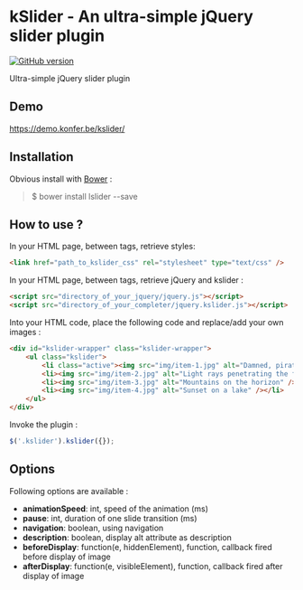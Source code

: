 # kSlider - An ultra-simple jQuery slider plugin

[![GitHub version](https://badge.fury.io/gh/e-lLess%2Fkslider.svg)](https://badge.fury.io/gh/e-lLess%2Fkslider)

Ultra-simple jQuery slider plugin
        
## Demo

https://demo.konfer.be/kslider/

## Installation

Obvious install with [Bower](http://bower.io) :

> $ bower install lslider --save

## How to use ?

In your HTML page, between <head> tags, retrieve styles:

``` html 
<link href="path_to_kslider_css" rel="stylesheet" type="text/css" />
```

In your HTML page, between <head> tags, retrieve jQuery and kslider :

``` html 
<script src="directory_of_your_jquery/jquery.js"></script>
<script src="directory_of_your_completer/jquery.kslider.js"></script>
```

Into your HTML code, place the following code and replace/add your own images :

``` html 
<div id="kslider-wrapper" class="kslider-wrapper">
    <ul class="kslider">
        <li class="active"><img src="img/item-1.jpg" alt="Damned, pirates are in the square" /></li>
        <li><img src="img/item-2.jpg" alt="Light rays penetrating the forest" /></li>
        <li><img src="img/item-3.jpg" alt="Mountains on the horizon" /></li>
        <li><img src="img/item-4.jpg" alt="Sunset on a lake" /></li>
    </ul>
</div>
```
 
Invoke the plugin :

``` javascript
$('.kslider').kslider({});
```

## Options

Following options are available :

* **animationSpeed**: int, speed of the animation (ms)
* **pause**: int, duration of one slide transition (ms)
* **navigation**: boolean, using navigation
* **description**: boolean, display alt attribute as description
* **beforeDisplay**: function(e, hiddenElement), function, callback fired before display of image
* **afterDisplay**: function(e, visibleElement), function, callback fired after display of image
                
